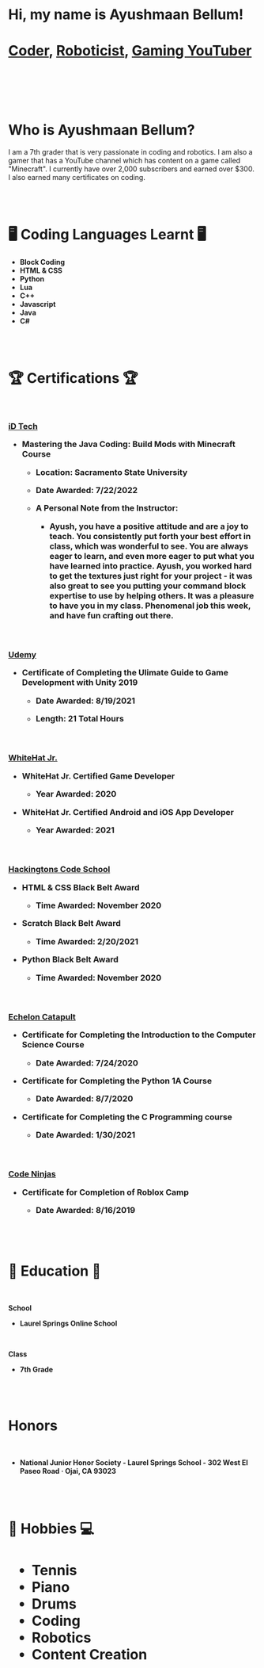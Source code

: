 <h1>Hi, my name is Ayushmaan Bellum!</h1>
<h1><a href="https://github.com/Ayushmaan-PCG">Coder</a>, <a href="https://drive.google.com/file/d/1Z0Sb5D-npxaza7S-8segwOMIOHp187-9/view?usp=sharing">Roboticist</a>, <a href="https://youtube.com/c/procodergaming">Gaming YouTuber</a></h1>

<br />
<br />
<br />
<br />

<h1>Who is Ayushmaan Bellum?</h1>
<p>I am a 7th grader that is very passionate in coding and robotics. I am also a gamer that has a YouTube channel which has content on a game called "Minecraft". I currently have over 2,000 subscribers and earned over $300. I also earned many certificates on coding.</p>

<br />
<br />

<h1>🖥️ Coding Languages Learnt 🖥️</h1>

- <b>Block Coding</b>
- <b>HTML & CSS</b>
- <b>Python</b>
- <b>Lua</b>
- <b>C++</b>
- <b>Javascript</b>
- <b>Java</b>
- <b>C#</b>

<br />
<br />

<h1>🏆 Certifications 🏆</h1>
	
<br />

<h3><a href "https://idtech.com">iD Tech</a>

- <b>Mastering the Java Coding: Build Mods with Minecraft Course</b>
	
	- Location: Sacramento State University
	
	- Date Awarded: 7/22/2022
	
	- A Personal Note from the Instructor: 
	
		- Ayush, you have a positive attitude and are a joy to teach. You consistently put forth your best effort in class, which was wonderful to see. You are always eager to learn, and even more eager to put what you have learned into practice. Ayush, you worked hard to get the textures just right for your project - it was also great to see you putting your command block expertise to use by helping others. It was a pleasure to have you in my class. Phenomenal job this week, and have fun crafting out there.

<br />
	
<h3/><a href="https://udemy.com">Udemy</a>

- <b>Certificate of Completing the Ulimate Guide to Game Development with Unity 2019</b>
	
	- Date Awarded: 8/19/2021
	
	- Length: 21 Total Hours
	
<br />

<h3/><a href="https://www.byjusfutureschool.com/">WhiteHat Jr.</a>

- <b>WhiteHat Jr. Certified Game Developer</b>
	- Year Awarded: 2020

- <b>WhiteHat Jr. Certified Android and iOS App Developer</b>
	- Year Awarded: 2021

<br />

<h3/><a href="https://hackingtons.com">Hackingtons Code School</a>

- <b>HTML & CSS Black Belt Award</b>
	- Time Awarded: November 2020

- <b>Scratch Black Belt Award</b>
	- Time Awarded: 2/20/2021
  
- <b>Python Black Belt Award</b>
	- Time Awarded: November 2020

<br />

<h3><a href="https://www.echeloncatapult.org">Echelon Catapult</a>

- <b>Certificate for Completing the Introduction to the Computer Science Course</b>
	- Date Awarded: 7/24/2020

- <b>Certificate for Completing the Python 1A Course</b>
	- Date Awarded: 8/7/2020

- <b>Certificate for Completing the C Programming course</b>
	- Date Awarded: 1/30/2021

<br />

<h3><a href=https://www.codeninjas.com>Code Ninjas</a>
	
- <b>Certificate for Completion of Roblox Camp</b>
	
	- Date Awarded: 8/16/2019

<br />
<br />

<h1>🏫 Education 🏫</h1>

<br />

<b>School</b>
- <b>Laurel Springs Online School</b>

<br />

<b>Class</b>
- <b>7th Grade</b>

<br />
<br />

<h1>Honors</h1>

<br />

- <b>National Junior Honor Society - Laurel Springs School - 302 West El Paseo Road · Ojai, CA 93023<b>

<br />
<br />

<h1>🎾 Hobbies 💻<h1>

- <b>Tennis</b>
- <b>Piano</b>
- <b>Drums</b>
- <b>Coding</b>
- <b>Robotics</b>
- <b>Content Creation</b>
